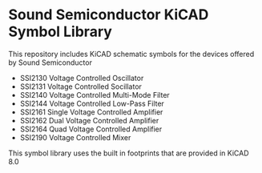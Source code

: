 Sound Semiconductor KiCAD Symbol Library
=======================================

This repository includes KiCAD schematic symbols for the devices offered by Sound Semiconductor

  - SSI2130 Voltage Controlled Oscillator
  - SSI2131 Voltage Controlled Socillator
  - SSI2140 Voltage Controlled Multi-Mode Filter
  - SSI2144 Voltage Controlled Low-Pass Filter
  - SSI2161 Single Voltage Controlled Amplifier
  - SSI2162 Dual Voltage Controlled Amplifier
  - SSI2164 Quad Voltage Controlled Amplifier
  - SSI2190 Voltage Controlled Mixer
  
This symbol library uses the built in footprints that are provided in KiCAD 8.0
